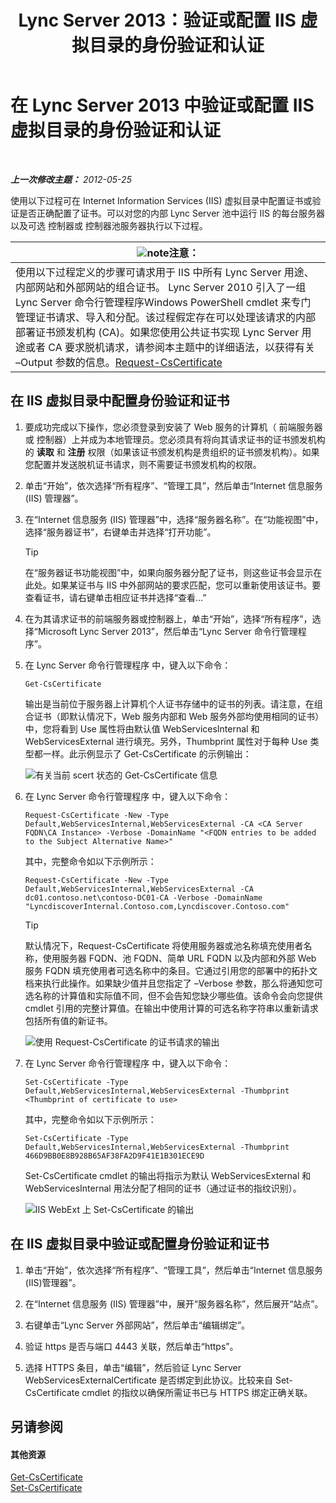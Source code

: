 ﻿---
title: Lync Server 2013：验证或配置 IIS 虚拟目录的身份验证和认证
TOCTitle: 验证或配置 IIS 虚拟目录的身份验证和认证
ms:assetid: 3ca90be0-1d64-447c-807a-3a2ee3bf625e
ms:mtpsurl: https://technet.microsoft.com/zh-cn/library/Gg429702(v=OCS.15)
ms:contentKeyID: 49312569
ms.date: 05/19/2016
mtps_version: v=OCS.15
ms.translationtype: HT
---

# 在 Lync Server 2013 中验证或配置 IIS 虚拟目录的身份验证和认证

 

_**上一次修改主题：** 2012-05-25_

使用以下过程可在 Internet Information Services (IIS) 虚拟目录中配置证书或验证是否正确配置了证书。可以对您的内部 Lync Server 池中运行 IIS 的每台服务器以及可选 控制器或 控制器池服务器执行以下过程。

<table>
<thead>
<tr class="header">
<th><img src="images/Dn783119.note(OCS.15).gif" title="note" alt="note" />注意：</th>
</tr>
</thead>
<tbody>
<tr class="odd">
<td>使用以下过程定义的步骤可请求用于 IIS 中所有 Lync Server 用途、内部网站和外部网站的组合证书。 Lync Server 2010 引入了一组 Lync Server 命令行管理程序Windows PowerShell cmdlet 来专门管理证书请求、导入和分配。该过程假定存在可以处理该请求的内部部署证书颁发机构 (CA)。如果您使用公共证书实现 Lync Server 用途或者 CA 要求脱机请求，请参阅本主题中的详细语法，以获得有关 –Output 参数的信息。<a href="https://docs.microsoft.com/en-us/powershell/module/skype/Request-CsCertificate">Request-CsCertificate</a></td>
</tr>
</tbody>
</table>


## 在 IIS 虚拟目录中配置身份验证和证书

1.  要成功完成以下操作，您必须登录到安装了 Web 服务的计算机（ 前端服务器或 控制器）上并成为本地管理员。您必须具有将向其请求证书的证书颁发机构的 **读取** 和 **注册** 权限（如果该证书颁发机构是贵组织的证书颁发机构）。如果您配置并发送脱机证书请求，则不需要证书颁发机构的权限。

2.  单击“开始”，依次选择“所有程序”、“管理工具”，然后单击“Internet 信息服务 (IIS) 管理器”。

3.  在“Internet 信息服务 (IIS) 管理器”中，选择“服务器名称”。在“功能视图”中，选择“服务器证书”，右键单击并选择“打开功能”。
    
    > [!TIP]
    > 在“服务器证书功能视图”中，如果向服务器分配了证书，则这些证书会显示在此处。如果某证书与 IIS 中外部网站的要求匹配，您可以重新使用该证书。要查看证书，请右键单击相应证书并选择“查看…”


4.  在为其请求证书的前端服务器或控制器上，单击“开始”，选择“所有程序”，选择“Microsoft Lync Server 2013”，然后单击“Lync Server 命令行管理程序”。

5.  在 Lync Server 命令行管理程序 中，键入以下命令：
    
        Get-CsCertificate
    
    输出是当前位于服务器上计算机个人证书存储中的证书的列表。请注意，在组合证书（即默认情况下，Web 服务内部和 Web 服务外部均使用相同的证书）中，您将看到 Use 属性将由默认值 WebServicesInternal 和 WebServicesExternal 进行填充。另外，Thumbprint 属性对于每种 Use 类型都一样。此示例显示了 Get-CsCertificate 的示例输出：
    
    ![有关当前 scert 状态的 Get-CsCertificate 信息](images/Gg429702.664f6326-6cd5-48e2-8235-fc3950ea43b4(OCS.15).jpg "有关当前 scert 状态的 Get-CsCertificate 信息")

6.  在 Lync Server 命令行管理程序 中，键入以下命令：
    
        Request-CsCertificate -New -Type Default,WebServicesInternal,WebServicesExternal -CA <CA Server FQDN\CA Instance> -Verbose -DomainName "<FQDN entries to be added to the Subject Alternative Name>"
    
    其中，完整命令如以下示例所示：
    
        Request-CsCertificate -New -Type Default,WebServicesInternal,WebServicesExternal -CA dc01.contoso.net\contoso-DC01-CA -Verbose -DomainName "LyncdiscoverInternal.Contoso.com,Lyncdiscover.Contoso.com"
    
    > [!TIP]
    > 默认情况下，Request-CsCertificate 将使用服务器或池名称填充使用者名称，使用服务器 FQDN、池 FQDN、简单 URL FQDN 以及内部和外部 Web 服务 FQDN 填充使用者可选名称中的条目。它通过引用您的部署中的拓扑文档来执行此操作。如果缺少值并且您指定了 –Verbose 参数，那么将通知您可选名称的计算值和实际值不同，但不会告知您缺少哪些值。该命令会向您提供 cmdlet 引用的完整计算值。在输出中使用计算的可选名称字符串以重新请求包括所有值的新证书。
    
    ![使用 Request-CsCertificate 的证书请求的输出](images/Gg429702.9e59a657-fa75-4454-8fd3-57c81e829f7b(OCS.15).jpg "使用 Request-CsCertificate 的证书请求的输出")

7.  在 Lync Server 命令行管理程序 中，键入以下命令：
    
        Set-CsCertificate -Type Default,WebServicesInternal,WebServicesExternal -Thumbprint <Thumbprint of certificate to use>
    
    其中，完整命令如以下示例所示：
    
        Set-CsCertificate -Type Default,WebServicesInternal,WebServicesExternal -Thumbprint 466D9BB0E8B928B65AF38FA2D9F41E1B301ECE9D
    
    Set-CsCertificate cmdlet 的输出将指示为默认 WebServicesExternal 和 WebServicesInternal 用法分配了相同的证书（通过证书的指纹识别）。
    
    ![IIS WebExt 上 Set-CsCertificate 的输出](images/Gg429702.dd451c9d-7b49-4408-8071-c868cb1e678c(OCS.15).jpg "IIS WebExt 上 Set-CsCertificate 的输出")

## 在 IIS 虚拟目录中验证或配置身份验证和证书

1.  单击“开始”，依次选择“所有程序”、“管理工具”，然后单击“Internet 信息服务(IIS)管理器”。

2.  在“Internet 信息服务 (IIS) 管理器”中，展开“服务器名称”，然后展开“站点”。

3.  右键单击“Lync Server 外部网站”，然后单击“编辑绑定”。

4.  验证 https 是否与端口 4443 关联，然后单击“https”。

5.  选择 HTTPS 条目，单击“编辑”，然后验证 Lync Server WebServicesExternalCertificate 是否绑定到此协议。比较来自 Set-CsCertificate cmdlet 的指纹以确保所需证书已与 HTTPS 绑定正确关联。

## 另请参阅

#### 其他资源

[Get-CsCertificate](https://docs.microsoft.com/en-us/powershell/module/skype/Get-CsCertificate)  
[Set-CsCertificate](https://docs.microsoft.com/en-us/powershell/module/skype/Set-CsCertificate)

